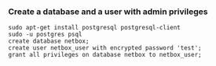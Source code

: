 ### Create a database and a user with admin privileges

```
sudo apt-get install postgresql postgresql-client
sudo -u postgres psql
create database netbox;
create user netbox_user with encrypted password 'test';
grant all privileges on database netbox to netbox_user;
```